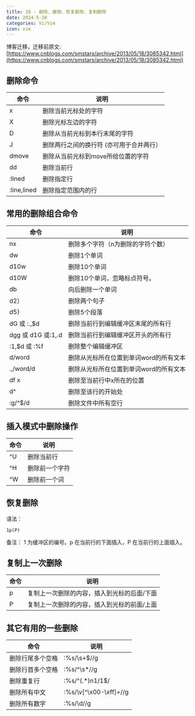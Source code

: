 ```yaml
---
title: 10 - 删除、撤销、恢复删除、复制删除 
date: 2024-5-30
categories: Vi/Vim
icon: vim
---
```


博客迁移，迁移前原文:  [https://www.cnblogs.com/smstars/archive/2013/05/18/3085342.html](https://www.cnblogs.com/smstars/archive/2013/05/18/3085342.html)


## 删除命令

|命令		|说明								|
|--			|--									|
|x			|删除当前光标处的字符					|
|X			|删除光标左边的字符					|
|D			|删除从当前光标到本行末尾的字符			|
|J			|删除两行之间的换行符 (亦可用于合并两行）	|
|dmove		|删除从当前光标到move所给位置的字符		|
|dd			|删除当前行							|
|:lined		|删除指定行							|
|:line,lined|删除指定范围内的行					|

## 常用的删除组合命令

|命令					|说明								|
|--						|--									|
|   nx					|删除多个字符（n为删除的字符个数）		|
|   dw					|删除1个单词							|
|   d10w				|删除10个单词							|
|   d10W				|删除10个单词，忽略标点符号。			|
|   db					|向后删除一个单词						|
|   d2）					|删除两个句子							|
|   d5}					|删除5个段落							|
|   dG 或 :.,$d			|删除当前行到编辑缓冲区末尾的所有行		|
|   dgg 或 d1G 或:1,.d	|删除当前行到编辑缓冲区开头的所有行		|
|  :1,$d 或 :%f			|删除整个编辑缓冲区					|
|  d/word				|删除从光标所在位置到单词word的所有文本	|
|  .,/word/d			|删除从光标所在位置到单词word的所有文本	|
|  df x					|删除至当前行中x所在的位置				|
|  d^					|删除至该行的开始处					|
|  :g/^$/d				|删除文件中所有空行					|

## 插入模式中删除操作

|命令	|说明									|
|--		|--										|
|^U		|                        删除当前行		|
|^H		|                        删除前一个字符	|
|^W		|                       删除前一个词		|

## 恢复删除

语法：
```
1p(P) 
```

备注： 1 为缓冲区的编号。p 在当前行的下面插入，P 在当前行的上面插入。

## 复制上一次删除

|命令	|说明									|
|--		|--										|
|p		|复制上一次删除的内容，插入到光标的后面/下面		|
|P		|复制上一次删除的内容，插入到光标的前面/上面	|

## 其它有用的一些删除

|命令			|说明					|
|--				|--						|
|删除行尾多个空格	|:%s/\s\+$//g			|
|删除行首多个空格	|:%s/^\s*//g			|
|删除重复行		|:%s/^(.*)n1/1$/		|
|删除所有中文		|:%s/\v[^\x00-\xff]+//g	|
|删除所有数字		|:%s/\d//g				|